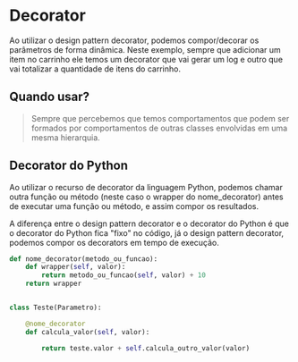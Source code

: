 # Decorator

Ao utilizar o design pattern decorator, podemos compor/decorar os parâmetros de forma dinâmica.
Neste exemplo, sempre que adicionar um item no carrinho ele temos um decorator que vai gerar um log e outro que vai totalizar a quantidade de itens do carrinho.

## Quando usar?

> Sempre que percebemos que temos comportamentos que podem ser formados por comportamentos de outras classes envolvidas em uma mesma hierarquia.

## Decorator do Python

Ao utilizar o recurso de decorator da linguagem Python, podemos chamar outra função ou método (neste caso o wrapper do nome_decorator) antes de executar uma função ou método, e assim compor os resultados.

A diferença entre o design pattern decorator e o decorator do Python é que o decorator do Python fica "fixo" no código, já o design pattern decorator, podemos compor os decorators em tempo de execução.

```python
def nome_decorator(metodo_ou_funcao):
    def wrapper(self, valor):
        return metodo_ou_funcao(self, valor) + 10
    return wrapper


class Teste(Parametro):

    @nome_decorator
    def calcula_valor(self, valor):

        return teste.valor + self.calcula_outro_valor(valor)
```
